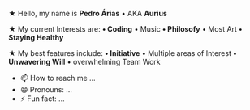 **★** Hello, my name is **Pedro Árias**
   • AKA **Aurius**



**★** My current Interests are:
   **• Coding**
   • Music
   **• Philosofy**
   • Most Art
   **• Staying Healthy**



**★** My best features include:
  **• Initiative**
    • Multiple areas of Interest
  **• Unwavering Will**
    • overwhelming Team Work
    
- 📫 How to reach me ...
- 😄 Pronouns: ...
- ⚡ Fun fact: ...

<!---
1Aurius/1Aurius is a ✨ special ✨ repository because its `README.md` (this file) appears on your GitHub profile.
You can click the Preview link to take a look at your changes.
--->
